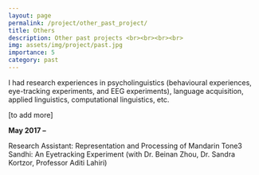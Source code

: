 ```yaml
---
layout: page
permalink: /project/other_past_project/
title: Others
description: Other past projects <br><br><br><br>
img: assets/img/project/past.jpg
importance: 5
category: past
---
```


I had research experiences in psycholinguistics (behavioural experiences, eye-tracking experiments, and EEG experiments), language acquisition, applied linguistics, computational linguistics, etc.

[to add more]

**May 2017 –**

Research Assistant: Representation and Processing of Mandarin Tone3 Sandhi: An Eyetracking Experiment (with Dr. Beinan Zhou, Dr. Sandra Kortzor, Professor Aditi Lahiri)



